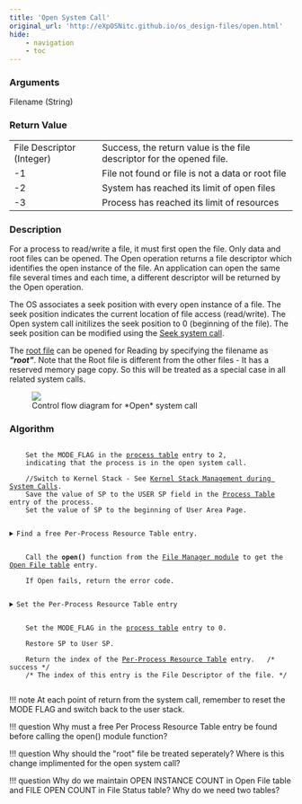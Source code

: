 ```yaml
---
title: 'Open System Call'
original_url: 'http://eXpOSNitc.github.io/os_design-files/open.html'
hide:
    - navigation
    - toc
---
```


### Arguments
Filename (String) 


### Return Value

|                           |                                                                       |
| ------------------------- | --------------------------------------------------------------------- |
| File Descriptor (Integer) | Success, the return value is the file descriptor for the opened file. |
| -1                        | File not found or file is not a data or root file                     |
| -2                        | System has reached its limit of open files                            |
| -3                        | Process has reached its limit of resources                            |


### Description
For a process to read/write a file, it must first open the file. Only data and root files can be opened. The Open operation returns a file descriptor which identifies the open instance of the file. An application can open the same file several times and each time, a different descriptor will be returned by the Open operation. 

The OS associates a seek position with every open instance of a file. The seek position indicates the current location of file access (read/write). The Open system call initilizes the seek position to 0 (beginning of the file). The seek position can be modified using the [Seek system call](seek.md).


The [root file](disk-ds.md#root-file) can be opened for Reading by specifying the filename as  ***"root"***. Note that the Root file is different from the other files - It has a reserved memory page copy. So this will be treated as a special case in all related system calls. 


   
<figure>
	<img src="../../assets/img/roadmap/open.png">
	<figcaption>Control flow diagram for *Open* system call</figcaption>
</figure>

  
  

### Algorithm

<pre><code>
	Set the MODE_FLAG in the <a href="../../os-design/process-table/" target="_blank">process table</a> entry to 2, 
	indicating that the process is in the open system call.

	//Switch to Kernel Stack - See <a href="../../os-design/stack-smcall/" target="_blank">Kernel Stack Management during System Calls</a>. 
	Save the value of SP to the USER SP field in the <a href="../../os-design/process-table/" target="_blank">Process Table</a> entry of the process.
	Set the value of SP to the beginning of User Area Page.

 	<details class="code-accordion"><summary>Find a free Per-Process Resource Table entry.</summary>
                Find the PID of the current process from the <a href="../../os-design/mem-ds/#system-status-table" target="_blank">System Status Table</a>.
                Find the User Area page number from the <a href="../../os-design/process-table/" target="_blank">Process Table </a>entry.
                The  <a href="../../os-design/process-table/#per_process_table" target="_blank">Per-Process Resource Table</a> is located at the  <a href="../../support-tools/constants/" target="_blank">RESOURCE_TABLE_OFFSET</a> from the base of the <a href="../../os-design/process-table/#user_area" target="_blank"> User Area Page </a>.              
		Find a free <a href="../../os-design/process-table/#per_process_table" target="_blank">Resource Table</a> entry.&nbsp;&nbsp;
		If there is no free entry, return -3.  </details>
 
	Call the <b>open()</b> function from the <a href="../../modules/module-03/" target="_blank">File Manager module</a> to get the <a href="../../os-design/mem-ds/#open-file-table" target="_blank">Open File table</a> entry.
		
	If Open fails, return the error code.

 	<details class="code-accordion"><summary>Set the Per-Process Resource Table entry</summary>
		Set the Resource Identifier field to <a href="../../support-tools/constants/" target="_blank">FILE </a>. 
		Set the Open File Table index field to the free Open File Table entry found.	     </details>

	Set the MODE_FLAG in the <a href="../../os-design/process-table/" target="_blank">process table</a> entry to 0.

	Restore SP to User SP.

	Return the index of the <a href="../../os-design/process-table/#per_process_table" target="_blank">Per-Process Resource Table</a> entry. &nbsp;&nbsp;/* success */
	/* The index of this entry is the File Descriptor of the file. */

</code></pre> 


!!! note
	At each point of return from the system call, remember to reset the MODE FLAG and switch back to the user stack.
  

!!! question
	Why must a free Per Process Resource Table entry be found before calling the open() module function?

!!! question
	Why should the "root" file be treated seperately? Where is this change implimented for the open system call?


!!! question 
	Why do we maintain OPEN INSTANCE COUNT in Open File table and FILE OPEN COUNT in File Status table? Why do we need two tables?












































